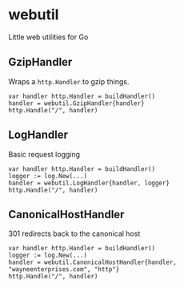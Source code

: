 # webutil

Little web utilities for Go

## GzipHandler

Wraps a `http.Handler` to gzip things.

    var handler http.Handler = buildHandler()
    handler = webutil.GzipHandler{handler}
    http.Handle("/", handler)
    
## LogHandler

Basic request logging

    var handler http.Handler = buildHandler()
    logger := log.New(...)
    handler = webutil.LogHandler{handler, logger}
    http.Handle("/", handler)
    
## CanonicalHostHandler

301 redirects back to the canonical host

    var handler http.Handler = buildHandler()
    logger := log.New(...)
    handler = webutil.CanonicalHostHandler{handler, "wayneenterprises.com", "http"}
    http.Handle("/", handler)
